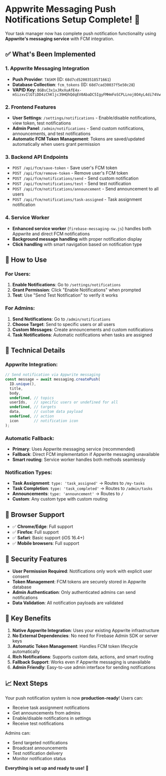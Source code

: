 # Appwrite Messaging Push Notifications Setup Complete! 🎉

Your task manager now has complete push notification functionality using **Appwrite's messaging service** with FCM integration.

## ✅ What's Been Implemented

### 1. **Appwrite Messaging Integration**
- **Push Provider**: `TASKM` (ID: `68d7cd52003518571661`)
- **Database Collection**: `fcm_tokens` (ID: `68d7cad30037f5e50c28`)
- **VAPID Key**: `BGBsC3x1xJRxXuAfE4x-mSizxvIlGTiDD4zChKljc39HQhQdqEV0AbaDC5IgyFMHmFoSCPLLnoj8O4yL4di74Vw`

### 2. **Frontend Features**
- **User Settings**: `/settings/notifications` - Enable/disable notifications, view token, test notifications
- **Admin Panel**: `/admin/notifications` - Send custom notifications, announcements, and test notifications
- **Automatic FCM Token Management**: Tokens are saved/updated automatically when users grant permission

### 3. **Backend API Endpoints**
- `POST /api/fcm/save-token` - Save user's FCM token
- `POST /api/fcm/remove-token` - Remove user's FCM token
- `POST /api/fcm/notifications/send` - Send custom notification
- `POST /api/fcm/notifications/test` - Send test notification
- `POST /api/fcm/notifications/announcement` - Send announcement to all users
- `POST /api/fcm/notifications/task-assigned` - Task assignment notification

### 4. **Service Worker**
- **Enhanced service worker** (`firebase-messaging-sw.js`) handles both Appwrite and direct FCM notifications
- **Background message handling** with proper notification display
- **Click handling** with smart navigation based on notification type

## 🚀 How to Use

### For Users:
1. **Enable Notifications**: Go to `/settings/notifications`
2. **Grant Permission**: Click "Enable Notifications" when prompted
3. **Test**: Use "Send Test Notification" to verify it works

### For Admins:
1. **Send Notifications**: Go to `/admin/notifications`
2. **Choose Target**: Send to specific users or all users
3. **Custom Messages**: Create announcements and custom notifications
4. **Task Notifications**: Automatic notifications when tasks are assigned

## 🔧 Technical Details

### Appwrite Integration:
```typescript
// Send notification via Appwrite messaging
const message = await messaging.createPush(
  ID.unique(),
  title,
  body,
  undefined, // topics
  userIds,   // specific users or undefined for all
  undefined, // targets
  data,      // custom data payload
  undefined, // action
  icon       // notification icon
);
```

### Automatic Fallback:
- **Primary**: Uses Appwrite messaging service (recommended)
- **Fallback**: Direct FCM implementation if Appwrite messaging unavailable
- **Smart routing**: Service worker handles both methods seamlessly

### Notification Types:
- **Task Assignment**: `type: 'task_assigned'` → Routes to `/my-tasks`
- **Task Completion**: `type: 'task_completed'` → Routes to `/admin/tasks`  
- **Announcements**: `type: 'announcement'` → Routes to `/`
- **Custom**: Any custom type with custom routing

## 📱 Browser Support

- ✅ **Chrome/Edge**: Full support
- ✅ **Firefox**: Full support  
- ✅ **Safari**: Basic support (iOS 16.4+)
- ✅ **Mobile browsers**: Full support

## 🔐 Security Features

- **User Permission Required**: Notifications only work with explicit user consent
- **Token Management**: FCM tokens are securely stored in Appwrite database
- **Admin Authentication**: Only authenticated admins can send notifications
- **Data Validation**: All notification payloads are validated

## 🎯 Key Benefits

1. **Native Appwrite Integration**: Uses your existing Appwrite infrastructure
2. **No External Dependencies**: No need for Firebase Admin SDK or server keys
3. **Automatic Token Management**: Handles FCM token lifecycle automatically
4. **Rich Notifications**: Supports custom data, actions, and smart routing
5. **Fallback Support**: Works even if Appwrite messaging is unavailable
6. **Admin Friendly**: Easy-to-use admin interface for sending notifications

## 📈 Next Steps

Your push notification system is now **production-ready**! Users can:

- Receive task assignment notifications
- Get announcements from admins  
- Enable/disable notifications in settings
- Receive test notifications

Admins can:
- Send targeted notifications
- Broadcast announcements
- Test notification delivery
- Monitor notification status

**Everything is set up and ready to use!** 🚀
